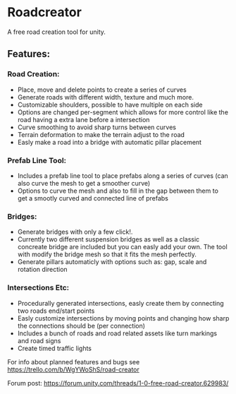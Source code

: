 # Roadcreator
A free road creation tool for unity.

## Features:
### Road Creation:
- Place, move and delete points to create a series of curves
- Generate roads with different width, texture and much more.
- Customizable shoulders, possible to have multiple on each side
- Options are changed per-segment which allows for more control like the road having a extra lane before a intersection
- Curve smoothing to avoid sharp turns between curves
- Terrain deformation to make the terrain adjust to the road
- Easly make a road into a bridge with automatic pillar placement

### Prefab Line Tool:
- Includes a prefab line tool to place prefabs along a series of curves (can also curve the mesh to get a smoother curve)
- Options to curve the mesh and also to fill in the gap between them to get a smootly curved and connected line of prefabs

### Bridges:
- Generate bridges with only a few click!.
- Currently two different suspension bridges as well as a classic concreate bridge are included but you can easly add your own. The tool with modify the bridge mesh so that it fits the mesh perfectly.
- Generate pillars automaticly with options such as: gap, scale and rotation direction

### Intersections Etc:
- Procedurally generated intersections, easly create them by connecting two roads end/start points
- Easly customize intersections by moving points and changing how sharp the connections should be (per connection)
- Includes a bunch of roads and road related assets like turn markings and road signs
- Create timed traffic lights

For info about planned features and bugs see https://trello.com/b/WgYWoShS/road-creator

Forum post: https://forum.unity.com/threads/1-0-free-road-creator.629983/
